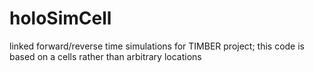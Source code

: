 # holoSimCell
linked forward/reverse time simulations for TIMBER project;  this code is based on a cells rather than arbitrary locations
